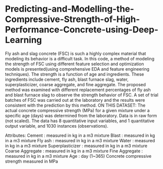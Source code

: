 # Predicting-and-Modelling-the-Compressive-Strength-of-High-Performance-Concrete-using-Deep-Learning

Fly ash and slag concrete (FSC) is such a highly complex material that modeling its behavior is a difficult task. In this code, a method of modeling the strength of FSC using different feature selection and optimization models is presented(using comprehensive EDA and feature engineering techniques). The strength is a function of age and ingredients. These ingredients include cement, fly ash, blast furnace slag, water, superplasticizer, coarse aggregate, and fine aggregate. The proposed method was examined with different replacement percentages of fly ash and blast furnace slag to observe the strength behavior of FSC. A set of trial batches of FSC was carried out at the laboratory and the results were consistent with the prediction by this method. ON THIS DATASET: The actual concrete compressive strength (MPa) for a given mixture under a specific age (days) was determined from the laboratory. Data is in raw form (not scaled). The data has 8 quantitative input variables, and 1 quantitative output variable, and 1030 instances (observations).

Attributes: Cement : measured in kg in a m3 mixture Blast : measured in kg in a m3 mixture Fly ash : measured in kg in a m3 mixture Water : measured in kg in a m3 mixture Superplasticizer : measured in kg in a m3 mixture Coarse Aggregate : measured in kg in a m3 mixture Fine Aggregate : measured in kg in a m3 mixture Age : day (1~365) Concrete compressive strength measured in MPa

